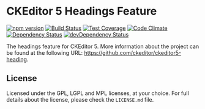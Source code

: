 CKEditor 5 Headings Feature
========================================

[![npm version](https://badge.fury.io/js/%40ckeditor%2Fckeditor5-heading.svg)](https://www.npmjs.com/package/@ckeditor/ckeditor5-heading)
[![Build Status](https://travis-ci.org/ckeditor/ckeditor5-heading.svg)](https://travis-ci.org/ckeditor/ckeditor5-heading)
[![Test Coverage](https://codeclimate.com/github/ckeditor/ckeditor5-heading/badges/coverage.svg)](https://codeclimate.com/github/ckeditor/ckeditor5-heading/coverage)
[![Code Climate](https://codeclimate.com/github/ckeditor/ckeditor5-heading/badges/gpa.svg)](https://codeclimate.com/github/ckeditor/ckeditor5-heading)
[![Dependency Status](https://david-dm.org/ckeditor/ckeditor5-heading/status.svg)](https://david-dm.org/ckeditor/ckeditor5-heading#info=dependencies)
[![devDependency Status](https://david-dm.org/ckeditor/ckeditor5-heading/dev-status.svg)](https://david-dm.org/ckeditor/ckeditor5-heading#info=devDependencies)

The headings feature for CKEditor 5. More information about the project can be found at the following URL: <https://github.com/ckeditor/ckeditor5-heading>.

## License

Licensed under the GPL, LGPL and MPL licenses, at your choice. For full details about the license, please check the `LICENSE.md` file.
